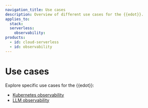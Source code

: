 ```yaml
---
navigation_title: Use cases
description: Overview of different use cases for the {{edot}}.
applies_to:
  stack:
  serverless:
    observability:
products:
  - id: cloud-serverless
  - id: observability
---
```


# Use cases

Explore specific use cases for the {{edot}}:

- [Kubernetes observability](./kubernetes/index.md)
- [LLM observability](./llms/index.md)


